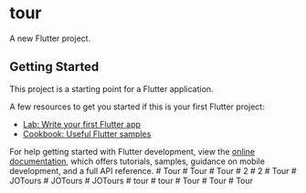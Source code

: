 # tour

A new Flutter project.

## Getting Started

This project is a starting point for a Flutter application.

A few resources to get you started if this is your first Flutter project:

- [Lab: Write your first Flutter app](https://docs.flutter.dev/get-started/codelab)
- [Cookbook: Useful Flutter samples](https://docs.flutter.dev/cookbook)

For help getting started with Flutter development, view the
[online documentation](https://docs.flutter.dev/), which offers tutorials,
samples, guidance on mobile development, and a full API reference.
#   T o u r  
 #   T o u r  
 #   T o u r  
 #   2  
 #   2  
 #   T o u r  
 #   J O T o u r s  
 #   J O T o u r s  
 #   J O T o u r s  
 #   t o u r  
 #   t o u r  
 #   T o u r  
 #   T o u r  
 #   T o u r  
 